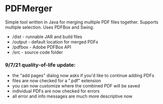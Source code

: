 # PDFMerger
Simple tool written in Java for merging multiple PDF files together. Supports multiple selection. Uses PDFBox and Swing.

* /dist - runnable JAR and build files
* /output - default location for merged PDFs
* /pdfbox - Adobe PDFBox API
* /src - source code folder

### 9/7/21 quality-of-life update: ###
- the "add pages" dialog now asks if you'd like to continue adding PDFs
- files are now checked for a ".pdf" extension
- you can now customize where the combined PDF will be saved
- individual PDFs are now checked for errors
- all error and info messages are much more descriptive now
